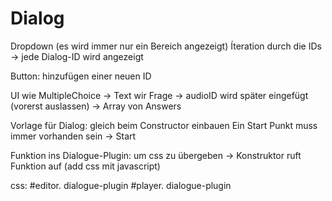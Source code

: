 # Dialog

Dropdown (es wird immer nur ein Bereich angezeigt)
Íteration durch die IDs -> jede Dialog-ID wird angezeigt

Button: hinzufügen einer neuen ID

UI wie MultipleChoice
-> Text wir Frage
-> audioID wird später eingefügt (vorerst auslassen)
-> Array von Answers


Vorlage für Dialog: gleich beim Constructor einbauen
Ein Start Punkt muss immer vorhanden sein -> Start

Funktion ins Dialogue-Plugin: um css zu übergeben
  -> Konstruktor ruft Funktion auf
  (add css mit javascript)

css:
#editor. dialogue-plugin
#player. dialogue-plugin

